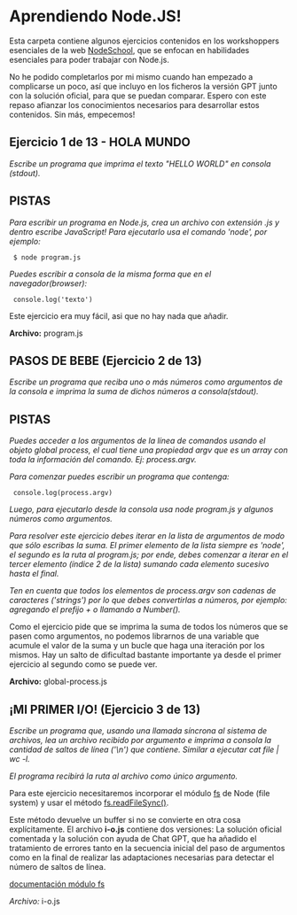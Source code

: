 # Aprendiendo Node.JS!

Esta carpeta contiene algunos ejercicios contenidos en los workshoppers esenciales de la web [NodeSchool](https://nodeschool.io/), que se enfocan en habilidades esenciales para poder trabajar con Node.js.

No he podido completarlos por mi mismo cuando han empezado a complicarse un poco, así que incluyo en los ficheros la versión GPT junto con la solución oficial, para que se puedan comparar. Espero con este repaso afianzar los conocimientos necesarios para desarrollar estos contenidos. Sin más, empecemos!

## Ejercicio 1 de 13 - HOLA MUNDO

*Escribe un programa que imprima el texto "HELLO WORLD" en consola  
(stdout).*  



 ## PISTAS  

  *Para escribir un programa en Node.js, crea un archivo con extensión .js y dentro escribe JavaScript! Para ejecutarlo usa el comando 'node', por ejemplo:*  

     $ node program.js  

  *Puedes escribir a consola de la misma forma que en el navegador(browser):*  

     console.log('texto')


Este ejercicio era muy fácil, asi que no hay nada que añadir.

**Archivo:** program.js

## PASOS DE BEBE (Ejercicio 2 de 13)  

  *Escribe un programa que reciba uno o más números como argumentos de la consola e imprima la suma de dichos números a consola(stdout).*

  ## PISTAS  

  *Puedes acceder a los argumentos de la línea de comandos usando el objeto global process, el cual tiene una propiedad argv que es un array con toda la información del comando. Ej: process.argv.*  

  *Para comenzar puedes escribir un programa que contenga:*  

     console.log(process.argv)  

  *Luego, para ejecutarlo desde la consola usa node program.js y algunos números como argumentos.*

  *Para resolver este ejercicio debes iterar en la lista de argumentos de modo que sólo escribas la suma. El primer elemento de la lista siempre es 'node', el segundo es la ruta al program.js; por ende, debes comenzar a iterar en el tercer elemento (índice 2 de la lista) sumando cada elemento sucesivo hasta el final.*

  *Ten en cuenta que todos los elementos de process.argv son cadenas de caracteres ('strings') por lo que debes convertirlas a números, por ejemplo: agregando el prefijo + o llamando a Number().*

  Como el ejercicio pide que se imprima la suma de todos los números que se pasen como argumentos, no podemos librarnos de una variable que acumule el valor de la suma y un bucle que haga una iteración por los mismos. Hay un salto de dificultad bastante importante ya desde el primer ejercicio al segundo como se puede ver.

  **Archivo:** global-process.js

  ## ¡MI PRIMER I/O! (Ejercicio 3 de 13)  

  *Escribe un programa que, usando una llamada síncrona al sistema de
  archivos, lea un archivo recibido por argumento e imprima a consola la cantidad de saltos de línea ('\n') que contiene. Similar a ejecutar cat file | wc -l.*  

  *El programa recibirá la ruta al archivo como único argumento.*

  Para este ejercicio necesitaremos incorporar el módulo [fs](file:///usr/local/lib/node_modules/learnyounode/docs-nodejs/fs.html) de Node (file system) y usar el método [fs.readFileSync()](file:///usr/local/lib/node_modules/learnyounode/docs-nodejs/fs.html#fs_fs_readfilesync_path_options).

  Este método devuelve un buffer si no se convierte en otra cosa explícitamente. El archivo **i-o.js** contiene dos versiones: La solución oficial comentada y la solución con ayuda de Chat GPT, que ha añadido el tratamiento de errores tanto en la secuencia inicial del paso de argumentos como en la final de realizar las adaptaciones necesarias para detectar el número de saltos de línea.

  [documentación módulo fs](file:///usr/local/lib/node_modules/learnyounode/docs-nodejs/fs.html#fs_fs_readfilesync_path_options)

  *Archivo:* i-o.js
